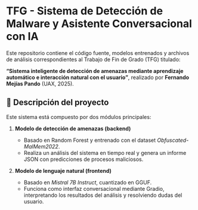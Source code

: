 # TFG - Sistema de Detección de Malware y Asistente Conversacional con IA

Este repositorio contiene el código fuente, modelos entrenados y archivos de análisis correspondientes al Trabajo de Fin de Grado (TFG) titulado:

**“Sistema inteligente de detección de amenazas mediante aprendizaje automático e interacción natural con el usuario”**, realizado por **Fernando Mejías Pando** (UAX, 2025).

## 🧠 Descripción del proyecto

Este sistema está compuesto por dos módulos principales:

1. **Modelo de detección de amenazas (backend)**  
   - Basado en Random Forest y entrenado con el dataset *Obfuscated-MalMem2022*.
   - Realiza un análisis del sistema en tiempo real y genera un informe JSON con predicciones de procesos maliciosos.

2. **Modelo de lenguaje natural (frontend)**  
   - Basado en *Mistral 7B Instruct*, cuantizado en GGUF.
   - Funciona como interfaz conversacional mediante Gradio, interpretando los resultados del análisis y resolviendo dudas del usuario.
